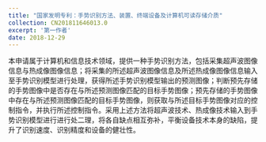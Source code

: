 ```yaml
---
title: "国家发明专利：手势识别方法、装置、终端设备及计算机可读存储介质"
collection: CN201811646013.0
excerpt: '第一作者'
date: 2018-12-29
---
```


本申请属于计算机和信息技术领域，提供一种手势识别方法，包括采集超声波图像信息与热成像图像信息；将采集的所述超声波图像信息及所述热成像图像信息输入至手势识别模型进行处理，获得所述手势识别模型输出的预测图像；判断预先存储的手势图像中是否存在与所述预测图像匹配的目标手势图像；预先存储的手势图像中存在与所述预测图像匹配的目标手势图像，则获取与所述目标手势图像对应的控制指令，并执行所述控制指令。采用上述方法将超声波技术、热成像技术输入到手势识别模型进行进行处二理，将各自缺点相互弥补，平衡设备技术本身的缺陷，提升了识别速度、识别精度和设备的健壮性。
